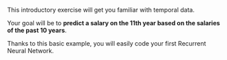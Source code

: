 This introductory exercise will get you familiar with temporal data.

Your goal will be to **predict a salary on the 11th year based on the salaries of the past 10 years**.

Thanks to this basic example, you will easily code your first Recurrent Neural Network.
